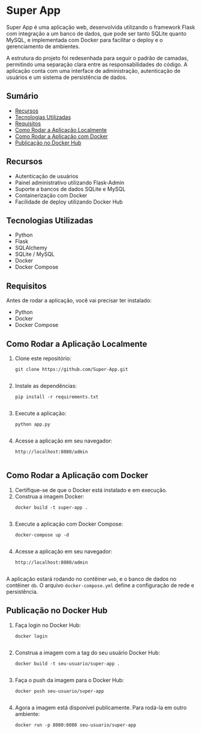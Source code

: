 <h1>Super App</h1>

<p>Super App é uma aplicação web, desenvolvida utilizando o framework Flask com integração a um banco de dados, que pode ser tanto SQLite quanto MySQL, e implementada com Docker para facilitar o deploy e o gerenciamento de ambientes.</p>

<p>A estrutura do projeto foi redesenhada para seguir o padrão de camadas, permitindo uma separação clara entre as responsabilidades do código. 
  A aplicação conta com uma interface de administração, autenticação de usuários e um sistema de persistência de dados.</p>

<h2>Sumário</h2>
<ul>
    <li><a href="#recursos">Recursos</a></li>
    <li><a href="#tecnologias-utilizadas">Tecnologias Utilizadas</a></li>
    <li><a href="#requisitos">Requisitos</a></li>
    <li><a href="#como-rodar-a-aplicação-localmente">Como Rodar a Aplicação Localmente</a></li>
    <li><a href="#como-rodar-a-aplicação-com-docker">Como Rodar a Aplicação com Docker</a></li>
    <li><a href="#publicação-no-docker-hub">Publicação no Docker Hub</a></li>
</ul>

<h2 id="recursos">Recursos</h2>
<ul>
    <li>Autenticação de usuários</li>
    <li>Painel administrativo utilizando Flask-Admin</li>
    <li>Suporte a bancos de dados SQLite e MySQL</li>
    <li>Containerização com Docker</li>
    <li>Facilidade de deploy utilizando Docker Hub</li>
</ul>

<h2 id="tecnologias-utilizadas">Tecnologias Utilizadas</h2>
<ul>
    <li>Python</li>
    <li>Flask</li>
    <li>SQLAlchemy</li>
    <li>SQLite / MySQL</li>
    <li>Docker</li>
    <li>Docker Compose</li>
</ul>

<h2 id="requisitos">Requisitos</h2>
<p>Antes de rodar a aplicação, você vai precisar ter instalado:</p>
<ul>
    <li>Python</li>
    <li>Docker</li>
    <li>Docker Compose</li>
</ul>

<h2 id="como-rodar-a-aplicação-localmente">Como Rodar a Aplicação Localmente</h2>
<ol>
    <li>Clone este repositório:
        <pre><code>git clone https://github.com/Super-App.git
        </code></pre>
    </li>
    <li>Instale as dependências:
        <pre><code>pip install -r requirements.txt
        </code></pre>
    </li>
    <li>Execute a aplicação:
        <pre><code>python app.py
        </code></pre>
    </li>
    <li>Acesse a aplicação em seu navegador:
        <pre><code>http://localhost:8080/admin
        </code></pre>
    </li>
</ol>

<h2 id="como-rodar-a-aplicação-com-docker">Como Rodar a Aplicação com Docker</h2>
<ol>
    <li>Certifique-se de que o Docker está instalado e em execução.</li>
    <li>Construa a imagem Docker:
        <pre><code>docker build -t super-app .
        </code></pre>
    </li>
    <li>Execute a aplicação com Docker Compose:
        <pre><code>docker-compose up -d
        </code></pre>
    </li>
    <li>Acesse a aplicação em seu navegador:
        <pre><code>http://localhost:8080/admin
        </code></pre>
    </li>
</ol>

<p>A aplicação estará rodando no contêiner <code>web</code>, e o banco de dados no contêiner <code>db</code>. O arquivo <code>docker-compose.yml</code> define a configuração de rede e persistência.</p>

<h2 id="publicação-no-docker-hub">Publicação no Docker Hub</h2>
<ol>
    <li>Faça login no Docker Hub:
        <pre><code>docker login
        </code></pre>
    </li>
    <li>Construa a imagem com a tag do seu usuário Docker Hub:
        <pre><code>docker build -t seu-usuario/super-app .
        </code></pre>
    </li>
    <li>Faça o push da imagem para o Docker Hub:
        <pre><code>docker push seu-usuario/super-app
        </code></pre>
    </li>
    <li>Agora a imagem está disponível publicamente. Para rodá-la em outro ambiente:
        <pre><code>docker run -p 8080:8080 seu-usuario/super-app
        </code></pre>
    </li>
</ol>



